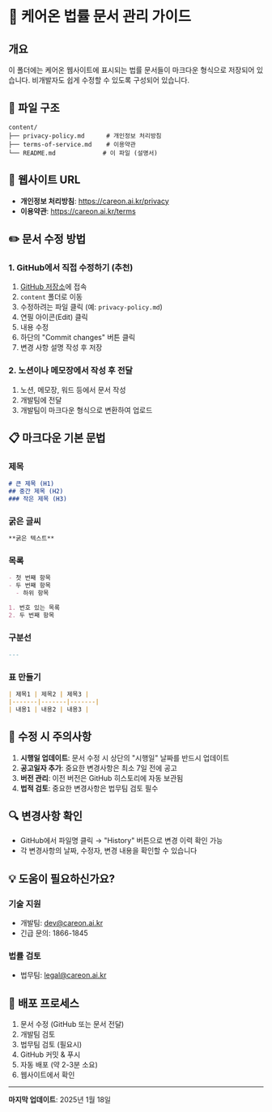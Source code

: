 # 📝 케어온 법률 문서 관리 가이드

## 개요
이 폴더에는 케어온 웹사이트에 표시되는 법률 문서들이 마크다운 형식으로 저장되어 있습니다.
비개발자도 쉽게 수정할 수 있도록 구성되어 있습니다.

## 📁 파일 구조
```
content/
├── privacy-policy.md      # 개인정보 처리방침
├── terms-of-service.md    # 이용약관
└── README.md             # 이 파일 (설명서)
```

## 🔗 웹사이트 URL
- **개인정보 처리방침**: https://careon.ai.kr/privacy
- **이용약관**: https://careon.ai.kr/terms

## ✏️ 문서 수정 방법

### 1. GitHub에서 직접 수정하기 (추천)
1. [GitHub 저장소](https://github.com/shinjadong/care_on)에 접속
2. `content` 폴더로 이동
3. 수정하려는 파일 클릭 (예: `privacy-policy.md`)
4. 연필 아이콘(Edit) 클릭
5. 내용 수정
6. 하단의 "Commit changes" 버튼 클릭
7. 변경 사항 설명 작성 후 저장

### 2. 노션이나 메모장에서 작성 후 전달
1. 노션, 메모장, 워드 등에서 문서 작성
2. 개발팀에 전달
3. 개발팀이 마크다운 형식으로 변환하여 업로드

## 📋 마크다운 기본 문법

### 제목
```markdown
# 큰 제목 (H1)
## 중간 제목 (H2)
### 작은 제목 (H3)
```

### 굵은 글씨
```markdown
**굵은 텍스트**
```

### 목록
```markdown
- 첫 번째 항목
- 두 번째 항목
  - 하위 항목

1. 번호 있는 목록
2. 두 번째 항목
```

### 구분선
```markdown
---
```

### 표 만들기
```markdown
| 제목1 | 제목2 | 제목3 |
|-------|-------|-------|
| 내용1 | 내용2 | 내용3 |
```

## 📅 수정 시 주의사항

1. **시행일 업데이트**: 문서 수정 시 상단의 "시행일" 날짜를 반드시 업데이트
2. **공고일자 추가**: 중요한 변경사항은 최소 7일 전에 공고
3. **버전 관리**: 이전 버전은 GitHub 히스토리에 자동 보관됨
4. **법적 검토**: 중요한 변경사항은 법무팀 검토 필수

## 🔍 변경사항 확인
- GitHub에서 파일명 클릭 → "History" 버튼으로 변경 이력 확인 가능
- 각 변경사항의 날짜, 수정자, 변경 내용을 확인할 수 있습니다

## 💡 도움이 필요하신가요?

### 기술 지원
- 개발팀: dev@careon.ai.kr
- 긴급 문의: 1866-1845

### 법률 검토
- 법무팀: legal@careon.ai.kr

## 🚀 배포 프로세스
1. 문서 수정 (GitHub 또는 문서 전달)
2. 개발팀 검토
3. 법무팀 검토 (필요시)
4. GitHub 커밋 & 푸시
5. 자동 배포 (약 2-3분 소요)
6. 웹사이트에서 확인

---

**마지막 업데이트**: 2025년 1월 18일